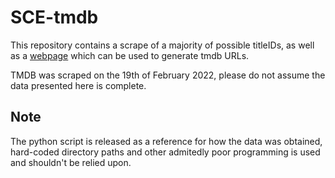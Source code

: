 # SCE-tmdb
This repository contains a scrape of a majority of possible titleIDs, as well as a [webpage](https://zorua98741.github.io/SCE-tmdb/) which can be used to generate tmdb URLs.
 
TMDB was scraped on the 19th of February 2022, please do not assume the data presented here is complete.

## Note
The python script is released as a reference for how the data was obtained, hard-coded directory paths and other admitedly poor programming is used and shouldn't be relied upon.
